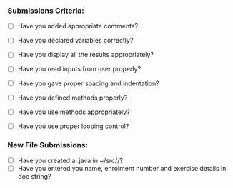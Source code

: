 ### Submissions Criteria:

* [ ] Have you added appropriate comments?
* [ ] Have you declared variables correctly?
* [ ] Have you display all the results appropriately?
* [ ] Have you read inputs from user properly?
* [ ] Have you gave proper spacing and indentation?
* [ ] Have you defined methods properly?
* [ ] Have you use methods appropriately?
* [ ] Have you use proper looping control?



### New File Submissions:

* [ ] Have you created a <Exercise Number>.java in ~/src/<Exersice Number>/?
* [ ] Have you entered you name, enrolment number and exercise details in doc string?
